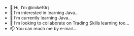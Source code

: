 - 👋 Hi, I’m @mike10rj
- 👀 I’m interested in learning Java...
- 🌱 I’m currently learning Java...
- 💞️ I’m looking to collaborate on Trading Skills learning too...
- 📫 You can reach me by e-mail...

<!---
mike10rj/mike10rj is a ✨ special ✨ repository because its `README.md` (this file) appears on your GitHub profile.
You can click the Preview link to take a look at your changes.
--->

